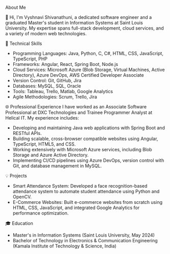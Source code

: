 About Me

👋 Hi, I'm Vyshnavi Shivanathuni, a dedicated software engineer and a graduated Master's student in Information Systems at Saint Louis University. My expertise spans full-stack development, cloud services, and a variety of modern web technologies.

🔧 Technical Skills
- Programming Languages: Java, Python, C, C#, HTML, CSS, JavaScript, TypeScript, PHP
- Frameworks: Angular, React, Spring Boot, Node.js
- Cloud Services: Microsoft Azure (Blob Storage, Virtual Machines, Active Directory), Azure DevOps, AWS Certified Developer Associate
- Version Control: Git, GitHub, Jira
- Databases: MySQL, SQL, Oracle
- Tools: Tableau, Trello, Matlab, Google Analytics
- Agile Methodologies: Scrum, Trello, Jira

🌐 Professional Experience
I have worked as an Associate Software Professional at DXC Technologies and Trainee Programmer Analyst at Helical IT. My experience includes:
- Developing and maintaining Java web applications with Spring Boot and RESTful APIs.
- Building scalable, cross-browser compatible websites using Angular, TypeScript, HTML5, and CSS.
- Working extensively with Microsoft Azure services, including Blob Storage and Azure Active Directory.
- Implementing CI/CD pipelines using Azure DevOps, version control with Git, and database management in MySQL.

💡 Projects
- Smart Attendance System: Developed a face recognition-based attendance system to automate student attendance using Python and OpenCV.
- E-Commerce Websites: Built e-commerce websites from scratch using HTML, CSS, JavaScript, and integrated Google Analytics for performance optimization.

🎓 Education
- Master's in Information Systems (Saint Louis University, May 2024)
- Bachelor of Technology in Electronics & Communication Engineering (Kamala Institute of Technology & Science, India)

